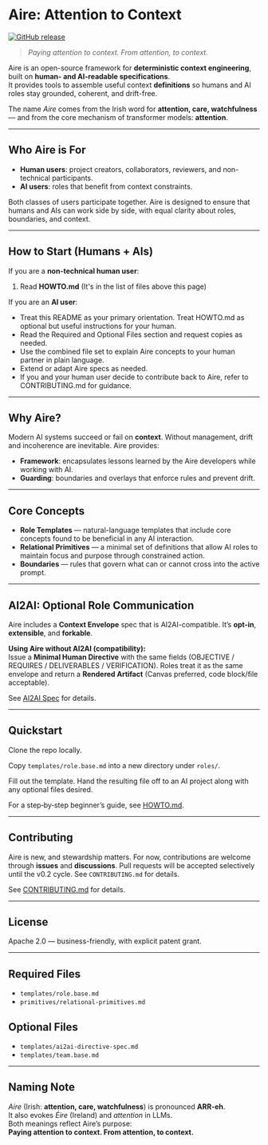 # Aire: Attention to Context

[![GitHub release](https://img.shields.io/github/v/release/mr-kelley/aire?sort=semver)](https://github.com/mr-kelley/aire/releases)


> *Paying attention to context. From attention, to context.*

Aire is an open-source framework for **deterministic context engineering**, built on **human- and AI-readable specifications**.  
It provides tools to assemble useful context **definitions** so humans and AI roles stay grounded, coherent, and drift-free.

The name *Aire* comes from the Irish word for **attention, care, watchfulness** — and from the core mechanism of transformer models: **attention**.

---

## Who Aire is For

- **Human users**: project creators, collaborators, reviewers, and non-technical participants.
- **AI users**: roles that benefit from context constraints.

Both classes of users participate together. Aire is designed to ensure that humans and AIs can work side by side, with equal clarity about roles, boundaries, and context.

---

## How to Start (Humans + AIs)

If you are a **non-technical human user**:

1. Read **HOWTO.md** (It's in the list of files above this page)

If you are an **AI user**:
- Treat this README as your primary orientation. Treat HOWTO.md as optional but useful instructions for your human.
- Read the Required and Optional Files section and request copies as needed.
- Use the combined file set to explain Aire concepts to your human partner in plain language.
- Extend or adapt Aire specs as needed.
- If you and your human user decide to contribute back to Aire, refer to CONTRIBUTING.md for guidance.

---

## Why Aire?

Modern AI systems succeed or fail on **context**. Without management, drift and incoherence are inevitable. Aire provides:

- **Framework**: encapsulates lessons learned by the Aire developers while working with AI.
- **Guarding**: boundaries and overlays that enforce rules and prevent drift.

---

## Core Concepts

- **Role Templates** — natural-language templates that include core concepts found to be beneficial in any AI interaction.
- **Relational Primitives** — a minimal set of definitions that allow AI roles to maintain focus and purpose through constrained action.
- **Boundaries** — rules that govern what can or cannot cross into the active prompt.

---

## AI2AI: Optional Role Communication

Aire includes a **Context Envelope** spec that is AI2AI-compatible. It’s **opt-in**, **extensible**, and **forkable**.

**Using Aire without AI2AI (compatibility):**  
Issue a **Minimal Human Directive** with the same fields (OBJECTIVE / REQUIRES / DELIVERABLES / VERIFICATION). Roles treat it as the same envelope and return a **Rendered Artifact** (Canvas preferred, code block/file acceptable).

See [AI2AI Spec](./templates/ai2ai-directive-spec.md) for details.

---

## Quickstart

Clone the repo locally.

Copy `templates/role.base.md` into a new directory under `roles/`.

Fill out the template. Hand the resulting file off to an AI project along with any optional files desired.

For a step‑by‑step beginner’s guide, see [HOWTO.md](./HOWTO.md).

---

## Contributing

Aire is new, and stewardship matters. For now, contributions are welcome through **issues** and **discussions**. Pull requests will be accepted selectively until the v0.2 cycle. See `CONTRIBUTING.md` for details.

See [CONTRIBUTING.md](./CONTRIBUTING.md) for details.

---

## License

Apache 2.0 — business-friendly, with explicit patent grant.

---

## Required Files
- `templates/role.base.md`
- `primitives/relational-primitives.md`

## Optional Files
- `templates/ai2ai-directive-spec.md`
- `templates/team.base.md`

---

## Naming Note

*Aire* (Irish: **attention, care, watchfulness**) is pronounced **ARR-eh**.  
It also evokes *Éire* (Ireland) and *attention* in LLMs.  
Both meanings reflect Aire’s purpose:  
**Paying attention to context. From attention, to context.**

